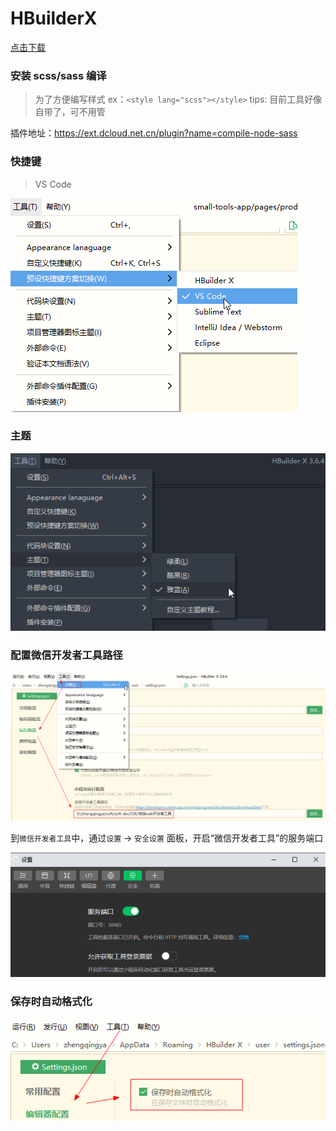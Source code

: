 # HBuilderX

[点击下载](https://www.dcloud.io/)

### 安装 scss/sass 编译

> 为了方便编写样式 ex：`<style lang="scss"></style>`
> tips: 目前工具好像自带了，可不用管

插件地址：https://ext.dcloud.net.cn/plugin?name=compile-node-sass

### 快捷键

> VS Code

![HBuilderX.png](images/HBuilderX-keymap.png)

### 主题

![HBuilderX.png](images/HBuilderX-theme.png)

### 配置微信开发者工具路径

![HBuilderX.png](images/HBuilderX-微信开发者工具-01.png)

到`微信开发者工具`中，通过`设置` -> `安全设置` 面板，开启“微信开发者工具”的服务端口

![HBuilderX.png](images/HBuilderX-微信开发者工具-02.png)

### 保存时自动格式化

![HBuilderX.png](images/HBuilderX-save-auto-format.png)